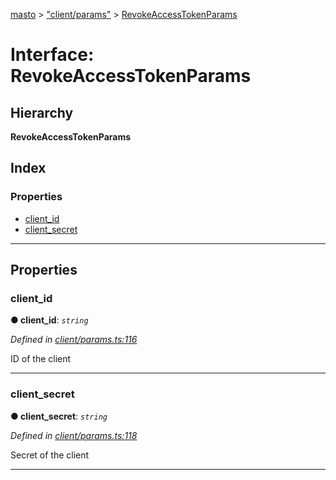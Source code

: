 [masto](../README.md) > ["client/params"](../modules/_client_params_.md) > [RevokeAccessTokenParams](../interfaces/_client_params_.revokeaccesstokenparams.md)

# Interface: RevokeAccessTokenParams

## Hierarchy

**RevokeAccessTokenParams**

## Index

### Properties

* [client_id](_client_params_.revokeaccesstokenparams.md#client_id)
* [client_secret](_client_params_.revokeaccesstokenparams.md#client_secret)

---

## Properties

<a id="client_id"></a>

###  client_id

**● client_id**: *`string`*

*Defined in [client/params.ts:116](https://github.com/neet/masto.js/blob/c1501e9/src/client/params.ts#L116)*

ID of the client

___
<a id="client_secret"></a>

###  client_secret

**● client_secret**: *`string`*

*Defined in [client/params.ts:118](https://github.com/neet/masto.js/blob/c1501e9/src/client/params.ts#L118)*

Secret of the client

___

